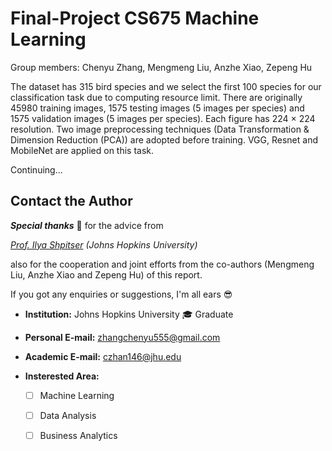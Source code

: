 # Final-Project CS675 Machine Learning 
Group members: Chenyu Zhang, Mengmeng Liu, Anzhe Xiao, Zepeng Hu

The dataset has 315 bird species and we select the first 100 species for our classification task due to computing resource limit. There are originally 45980 training images, 1575 testing images (5 images per species) and 1575 validation images (5 images per species). Each figure has 224 × 224 resolution. Two image preprocessing techniques (Data Transformation & Dimension Reduction (PCA)) are adopted before training. VGG, Resnet and MobileNet are applied on this task.

Continuing...

## Contact the Author  

***Special thanks*** :pray: for the advice from  

*[Prof. Ilya Shpitser](https://www.cs.jhu.edu/~ilyas/) (Johns Hopkins University)*  

also for the cooperation and joint efforts from the co-authors (Mengmeng Liu, Anzhe Xiao and Zepeng Hu) of this report.

If you got any enquiries or suggestions, I'm all ears :sunglasses:  

- **Institution:**  Johns Hopkins University  :mortar_board: Graduate 
- **Personal E-mail:** zhangchenyu555@gmail.com   
- **Academic E-mail:** czhan146@jhu.edu 
- **Insterested Area:**

  - [ ] Machine Learning   
  - [ ] Data Analysis
  - [ ] Business Analytics


